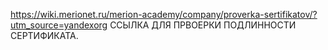 https://wiki.merionet.ru/merion-academy/company/proverka-sertifikatov/?utm_source=yandexorg 
ССЫЛКА ДЛЯ ПРВОЕРКИ ПОДЛИННОСТИ СЕРТИФИКАТА.
